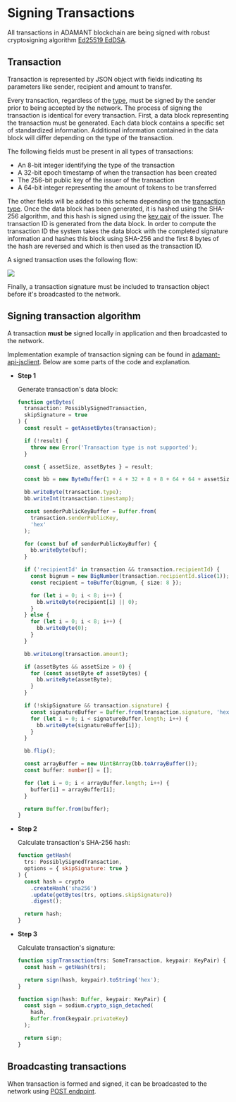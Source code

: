 # Signing Transactions

All transactions in ADAMANT blockchain are being signed with robust cryptosigning algorithm [Ed25519 EdDSA](https://tools.ietf.org/html/rfc8032).

## Transaction

Transaction is represented by JSON object with fields indicating its parameters like sender, recipient and amount to transfer.

Every transaction, regardless of the [type](https://github.com/Adamant-im/adamant/wiki/Transaction-Types), must be signed by the sender prior to being accepted by the network. The process of signing the transaction is identical for every transaction. First, a data block representing the transaction must be generated. Each data block contains a specific set of standardized information. Additional information contained in the data block will differ depending on the type of the transaction.

The following fields must be present in all types of transactions:

- An 8-bit integer identifying the type of the transaction
- A 32-bit epoch timestamp of when the transaction has been created
- The 256-bit public key of the issuer of the transaction
- A 64-bit integer representing the amount of tokens to be transferred

The other fields will be added to this schema depending on the [transaction type](https://github.com/Adamant-im/adamant/wiki/Transaction-Types). Once the data block has been generated, it is hashed using the SHA-256 algorithm, and this hash is signed using the [key pair](https://github.com/Adamant-im/adamant/wiki/Generating-ADAMANT-account-and-key-pair) of the issuer. The transaction ID is generated from the data block. In order to compute the transaction ID the system takes the data block with the completed signature information and hashes this block using SHA-256 and the first 8 bytes of the hash are reversed and which is then used as the transaction ID.

A signed transaction uses the following flow:

<img src="/images/sign.png"/>

Finally, a transaction signature must be included to transaction object before it's broadcasted to the network.

## Signing transaction algorithm

A transaction **must be** signed locally in application and then broadcasted to the network.

Implementation example of transaction signing can be found in [adamant-api-jsclient](https://github.com/Adamant-im/adamant-api-jsclient/blob/master/src/helpers/transactions/hash.ts). Below are some parts of the code and explanation.

- **Step 1**

  Generate transaction's data block:

  ```ts
  function getBytes(
    transaction: PossiblySignedTransaction,
    skipSignature = true
  ) {
    const result = getAssetBytes(transaction);

    if (!result) {
      throw new Error('Transaction type is not supported');
    }

    const { assetSize, assetBytes } = result;

    const bb = new ByteBuffer(1 + 4 + 32 + 8 + 8 + 64 + 64 + assetSize, true);

    bb.writeByte(transaction.type);
    bb.writeInt(transaction.timestamp);

    const senderPublicKeyBuffer = Buffer.from(
      transaction.senderPublicKey,
      'hex'
    );

    for (const buf of senderPublicKeyBuffer) {
      bb.writeByte(buf);
    }

    if ('recipientId' in transaction && transaction.recipientId) {
      const bignum = new BigNumber(transaction.recipientId.slice(1));
      const recipient = toBuffer(bignum, { size: 8 });

      for (let i = 0; i < 8; i++) {
        bb.writeByte(recipient[i] || 0);
      }
    } else {
      for (let i = 0; i < 8; i++) {
        bb.writeByte(0);
      }
    }

    bb.writeLong(transaction.amount);

    if (assetBytes && assetSize > 0) {
      for (const assetByte of assetBytes) {
        bb.writeByte(assetByte);
      }
    }

    if (!skipSignature && transaction.signature) {
      const signatureBuffer = Buffer.from(transaction.signature, 'hex');
      for (let i = 0; i < signatureBuffer.length; i++) {
        bb.writeByte(signatureBuffer[i]);
      }
    }

    bb.flip();

    const arrayBuffer = new Uint8Array(bb.toArrayBuffer());
    const buffer: number[] = [];

    for (let i = 0; i < arrayBuffer.length; i++) {
      buffer[i] = arrayBuffer[i];
    }

    return Buffer.from(buffer);
  }
  ```

- **Step 2**

  Calculate transaction's SHA-256 hash:

  ```js
  function getHash(
    trs: PossiblySignedTransaction,
    options = { skipSignature: true }
  ) {
    const hash = crypto
      .createHash('sha256')
      .update(getBytes(trs, options.skipSignature))
      .digest();

    return hash;
  }
  ```

- **Step 3**

  Calculate transaction's signature:

  ```ts
  function signTransaction(trs: SomeTransaction, keypair: KeyPair) {
    const hash = getHash(trs);

    return sign(hash, keypair).toString('hex');
  }

  function sign(hash: Buffer, keypair: KeyPair) {
    const sign = sodium.crypto_sign_detached(
      hash,
      Buffer.from(keypair.privateKey)
    );

    return sign;
  }
  ```

## Broadcasting transactions

When transaction is formed and signed, it can be broadcasted to the network using [POST endpoint](https://github.com/Adamant-im/adamant/wiki/API-Specification#register-transaction).
